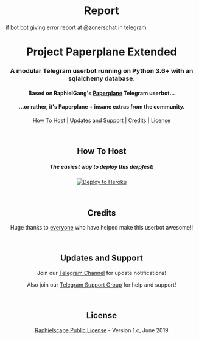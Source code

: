 <h1 align="center">Report</h1>
if bot bot giving error report at @zonerschat in telegram



<h1 align="center">Project Paperplane Extended</h1>
<h3 align="center">A modular Telegram userbot running on Python 3.6+ with an sqlalchemy database.</h3>
<h4 align="center">Based on RaphielGang's <a href="https://github.com/RaphielGang/Telegram-UserBot">Paperplane</a> Telegram userbot...</h4>
<h4 align="center">...or rather, it's Paperplane + insane extras from the community.</h4>
<p align="center"><a href="#how-to-host">How To Host</a> | <a href="#updates-and-support">Updates and Support</a> | <a href="#credits">Credits</a> | <a href="#license">License</a></p>
<p align="center">&nbsp;</p>
<h2 align="center">How To Host</h2>
<h5 align="center">The easiest way to deploy this derpfest!</h5>
<p align="center"><a href="https://heroku.com/deploy?template=https://github.com/noobanon/userbot"> <img src="https://www.herokucdn.com/deploy/button.svg" alt="Deploy to Heroku" /></a></p>
<p align="center">&nbsp;</p>
<h2 align="center">Credits</h2>
<p align="center">Huge thanks to <a href="https://github.com/noobanon/userbot/graphs/contributors">everyone</a> who have helped make this userbot awesome!!</p>
<p align="center">&nbsp;</p>
<h2 align="center">Updates and Support</h2>
<p align="center">Join our <a href="https://t.me/PaperplaneExtended">Telegram Channel</a> for update notifications!</p>
<p align="center">Also join our <a href="https://t.me/PaperplaneExtendedSupport">Telegram Support Group</a> for help and support!</p>
<p align="center">&nbsp;</p>
<h2 align="center">License</h2>
<p align="center"><a href="https://github.com/noobanon/userbot/blob/sql-extended/LICENSE">Raphielscape Public License</a> - Version 1.c, June 2019</p>
